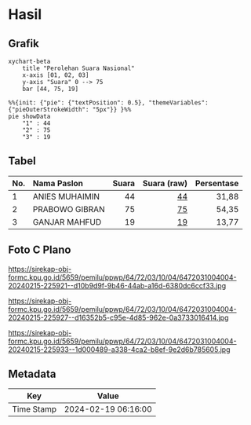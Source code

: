 # Hasil

## Grafik

```mermaid
xychart-beta
    title "Perolehan Suara Nasional"
    x-axis [01, 02, 03]
    y-axis "Suara" 0 --> 75
    bar [44, 75, 19]
```

```mermaid
%%{init: {"pie": {"textPosition": 0.5}, "themeVariables": {"pieOuterStrokeWidth": "5px"}} }%%
pie showData
    "1" : 44
    "2" : 75
    "3" : 19
```

## Tabel

| No. | Nama Paslon    | Suara | Suara (raw) | Persentase |
|:--- |:-------------- | -----:| -----------:| ----------:|
| 1   | ANIES MUHAIMIN | 44    | [44][p-1]   | 31,88      |
| 2   | PRABOWO GIBRAN | 75    | [75][p-2]   | 54,35      |
| 3   | GANJAR MAHFUD  | 19    | [19][p-3]   | 13,77      |


[p-1]: https://github.com/gigit-pemilu/pemilu-2024/blob/main/pilpres/hitung-suara/sub/64-kalimantan-timur/sub/72-kota-samarinda/sub/03-samarinda-ulu/sub/1004-air-putih/sub/004-tps/sub/paslon-1.txt
[p-2]: https://github.com/gigit-pemilu/pemilu-2024/blob/main/pilpres/hitung-suara/sub/64-kalimantan-timur/sub/72-kota-samarinda/sub/03-samarinda-ulu/sub/1004-air-putih/sub/004-tps/sub/paslon-2.txt
[p-3]: https://github.com/gigit-pemilu/pemilu-2024/blob/main/pilpres/hitung-suara/sub/64-kalimantan-timur/sub/72-kota-samarinda/sub/03-samarinda-ulu/sub/1004-air-putih/sub/004-tps/sub/paslon-3.txt

## Foto C Plano

https://sirekap-obj-formc.kpu.go.id/5659/pemilu/ppwp/64/72/03/10/04/6472031004004-20240215-225921--d10b9d9f-9b46-44ab-a16d-6380dc6ccf33.jpg

https://sirekap-obj-formc.kpu.go.id/5659/pemilu/ppwp/64/72/03/10/04/6472031004004-20240215-225927--d16352b5-c95e-4d85-962e-0a3733016414.jpg

https://sirekap-obj-formc.kpu.go.id/5659/pemilu/ppwp/64/72/03/10/04/6472031004004-20240215-225933--1d000489-a338-4ca2-b8ef-9e2d6b785605.jpg


## Metadata

| Key        | Value               |
| ---------- | ------------------- |
| Time Stamp | 2024-02-19 06:16:00 |



